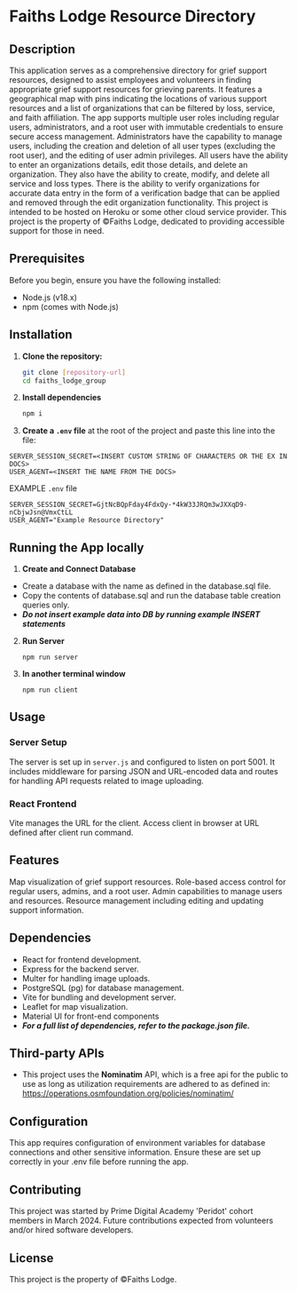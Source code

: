 # Faiths Lodge Resource Directory

## Description

This application serves as a comprehensive directory for grief support resources, designed to assist employees and volunteers in finding appropriate grief support resources for grieving parents. It features a geographical map with pins indicating the locations of various support resources and a list of organizations that can be filtered by loss, service, and faith affiliation. The app supports multiple user roles including regular users, administrators, and a root user with immutable credentials to ensure secure access management. Administrators have the capability to manage users, including the creation and deletion of all user types (excluding the root user), and the editing of user admin privileges. All users have the ability to enter an organizations details, edit those details, and delete an organization. They also have the ability to create, modify, and delete all service and loss types. There is the ability to verify organizations for accurate data entry in the form of a verification badge that can be applied and removed through the edit organization functionality. This project is intended to be hosted on Heroku or some other cloud service provider. This project is the property of ©Faiths Lodge, dedicated to providing accessible support for those in need.

## Prerequisites

Before you begin, ensure you have the following installed:

-   Node.js (v18.x)
-   npm (comes with Node.js)

## Installation

1. **Clone the repository:**

    ```bash
    git clone [repository-url]
    cd faiths_lodge_group
    ```

2. **Install dependencies**
    ```bash
    npm i
    ```
3. **Create a `.env` file** at the root of the project and paste this line into the file:

```plaintext
SERVER_SESSION_SECRET=<INSERT CUSTOM STRING OF CHARACTERS OR THE EX IN DOCS>
USER_AGENT=<INSERT THE NAME FROM THE DOCS>
```
EXAMPLE `.env` file
```plaintext
SERVER_SESSION_SECRET=GjtNcBQpFday4FdxQy-*4kW33JRQm3wJXXqD9-nCbjwJsn@VmxCtLL
USER_AGENT="Example Resource Directory"
```

## Running the App locally
1. **Create and Connect Database**
- Create a database with the name as defined in the database.sql file.
- Copy the contents of database.sql and run the database table creation queries only.
- ***Do not insert example data into DB by running example INSERT statements***
2. **Run Server**
    ```
    npm run server
    ```
3.  **In another terminal window**
    ```
    npm run client
    ```
## Usage

### Server Setup
The server is set up in `server.js` and configured to listen on port 5001. It includes middleware for parsing JSON and URL-encoded data and routes for handling API requests related to image uploading.

### React Frontend

Vite manages the URL for the client. Access client in browser at URL defined after client run command.
## Features
Map visualization of grief support resources.
Role-based access control for regular users, admins, and a root user.
Admin capabilities to manage users and resources.
Resource management including editing and updating support information.

## Dependencies
- React for frontend development.
- Express for the backend server.
- Multer for handling image uploads.
- PostgreSQL (pg) for database management.
- Vite for bundling and development server.
- Leaflet for map visualization.
- Material UI for front-end components
- ***For a full list of dependencies, refer to the package.json file.***

## Third-party APIs
- This project uses the **Nominatim** API, which is a free api for the public to use as long as utilization requirements are adhered to as defined in: https://operations.osmfoundation.org/policies/nominatim/


## Configuration
This app requires configuration of environment variables for database connections and other sensitive information. Ensure these are set up correctly in your .env file before running the app.

## Contributing
This project was started by Prime Digital Academy 'Peridot' cohort members in March 2024.
Future contributions expected from volunteers and/or hired software developers.

## License
This project is the property of ©Faiths Lodge.